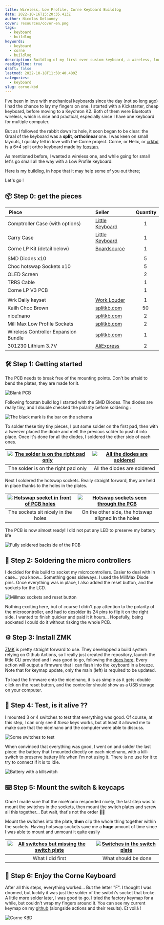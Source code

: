 ```yaml
---
title: Wireless, Low Profile, Corne Keyboard Buildlog
date: 2022-10-16T15:20:35.413Z
author: Nicolas Delauney
cover: resources/cover-en.png
tags:
  - keyboard
  - buildlog
keywords:
  - keyboard
  - corne
  - buildlog
description: Buildlog of my first ever custom keyboard, a wireless, low profile Corne.
readingTime: true
draft: false
lastmod: 2022-10-18T11:58:40.489Z
categories:
  - keyboard
slug: corne-kbd
---
```


I've been in love with mechanical keyboards since the day (not so long ago) I had the chance to lay my fingers on one. I started with a Kickstarter, cheap keyboard, before moving to a Keychron K2. Both of them were Bluetooth wireless, which is nice and practical, especially since I have one keyboard for multiple computer.

But as I followed the rabbit down its hole, it soon began to be clear: the Graal of the keyboard was a **split**, **ortholinear** one. I was keen on small layouts, I quickly fell in love with the Corne project. Corne, or Helix, or [crkbd](https://github.com/foostan/crkbd) is a 6\*4 split ortho keyboard made by [foostan](https://github.com/foostan).

As mentioned before, I wanted a wireless one, and while going for small let's go small all the way with a Low Profile keyboard.

Here is my buildlog, in hope that it may help some of you out there;

Let's go !

## 📦 Step 0: get the pieces

|  Piece                               | Seller               |  Quantity |
| :----------------------------------- | :------------------- | :-------: |
| Comptroller Case (with options)      | [Little Keyboard][1] |     1     |
| Carry Case                           | [Little Keyboard][2] |     1     |
| Corne LP Kit (detail below)          | [Boardsource][3]     |     1     |
|                                      |
| SMD Diodes x10                       |                      |     5     |
| Choc hotswap Sockets x10             |                      |     5     |
| OLED Screen                          |                      |     2     |
| TRRS Cable                           |                      |     1     |
| Corne LP V3 PCB                      |                      |     1     |
|                                      |
| Wrk Daily keyset                     | [Work Louder][4]     |     1     |
| Kailh Choc Brown                     | [splitkb.com][5]     |    50     |
| nice!nano                            | [splitkb.com][6]     |     2     |
| Mill Max Low Profile Sockets         | [splitkb.com][7]     |     2     |
| Wireless Controller Expansion Bundle | [splitkb.com][8]     |     1     |
| 301230 Lithium 3.7V                  | [AliExpress][9]      |     2     |

## 🛠 Step 1: Getting started

The PCB needs to break free of the mounting points. Don't be afraid to bend the plates, they are made for it.

![Blank PCB](resources/2022-10-01%2016.27.36.jpg)

Following foostan build log I started with the SMD Diodes. The diodes are really tiny, and I double checked the polarity before soldering :

![The black mark is the bar on the schema](resources/2022-10-01%2016.29.18.jpg)

To solder these tiny tiny pieces, I put some solder on the first pad, then with a tweezer placed the diode and melt the previous solder to push it into place. Once it's done for all the diodes, I soldered the other side of each ones.

| [![The solder is on the right pad only][img1]][img1] | [![All the diodes are soldered][img2]][img2] |
| :--------------------------------------------------: | :------------------------------------------: |
|         The solder is on the right pad only          |         All the diodes are soldered          |

Next I soldered the hotswap sockets. Really straight forward, they are held in place thanks to the holes in the plates.

| [![Hotswap socket in front of PCB holes][img3]][img3] | [![Hotswap sockets seen through the PCB][img4]][img4] |
| :---------------------------------------------------: | :---------------------------------------------------: |
|          The sockets sit nicely in the holes          |  On the other side, the hotswap aligned in the holes  |

The PCB is now almost ready! I did not put any LED to preserve my battery life

![Fully soldered backside of the PCB](resources/2022-10-01%2016.29.28.jpg)

## 🔩 Step 2: Soldering the micro controllers

I decided for this build to socket my microcontrollers. Easier to deal with in case... you know... Something goes sideways. I used the MillMax Diode pins. Once everything was in place, I also added the reset button, and the sockets for the LCD.

![Millmax sockets and reset button](resources/2022-10-16%2017.01.13.jpg)

Nothing exciting here, but of course I didn't pay attention to the polarity of the microcontroller, and had to desolder its 24 pins to flip it on the right side. I wanted to finish quicker and paid it it hours... Hopefully, being socketed I could do it without risking the whole PCB.

## ⚙️ Step 3: Install ZMK

[ZMK](https://zmk.dev) is pretty straight forward to use. They developped a build system relying on Github Actions, so I really just created the repository, launch the little CLI provided and I was good to go, following the [docs here][10]. Every action will output a firmware that I can flash into the keyboard in a breeze. Note that for keymap update, only the main (left) is required to be updated.

To load the firmware onto the nice!nano, it is as simple as it gets: double click on the reset button, and the controller should show as a USB storage on your computer.

## 🧟 Step 4: Test, is it alive ??

I mounted 3 or 4 switches to test that everything was good. Of course, at this step, I can only see if _these_ keys works, but at least it allowed me to make sure that the nice!nano and the computer were able to discuss.

![Some switches to test](resources/2022-10-16%2016.55.57.jpg)

When convinced that everything was good, I went on and solder the last piece: the battery that I mounted directly on each nice!nano, with a kill-switch to preserve battery life when I'm not using it. There is no use for it to try to connect if it is to idle.

![Battery with a killswitch](resources/2022-10-16%2016.55.11.jpg)

## ⌨️ Step 5: Mount the switch & keycaps

Once I made sure that the nice!nano responded nicely, the last step was to mount the switches in the sockets, then mount the switch plates and screw all this together... But wait, that's not the order 🤦‍♂️

Mount the switches into the plate, **then** clip the whole thing together within the sockets. Having hotswap sockets save me a **huge** amount of time since I was able to mount and unmount it quite easily

| [![All switches but missing the switch plate][img5]][img5] | [![Switches in the switch plate][img6]][img6] |
| :--------------------------------------------------------: | :-------------------------------------------: |
|                      What I did first                      |              What should be done              |

## 🎉 Step 6: Enjoy the Corne Keyboard

After all this steps, everything worked... But the letter "F". I thought I was doomed, but luckily it was just the solder of the switch's socket that broke. A little more solder later, I was good to go. I tried the factory keymap for a while, but couldn't wrap my fingers around it. You can see my current keymap on my [github][11] (alongside actions and their results). Et voilà !

![Corne KBD](resources/2022-10-01%2016.30.23.jpg)

<!-- LINKS -->

[1]: https://www.littlekeyboards.com/collections/corne-cases/products/corne-comptroller-keyboard-case
[2]: https://www.littlekeyboards.com/collections/carry-cases/products/corne-carry-case
[3]: https://boardsource.xyz/store/5f2efc462902de7151495057
[4]: https://worklouder.cc/shop/wrk-daily/
[5]: https://splitkb.com/products/kailh-low-profile-choc-switches?variant=31226161627213
[6]: https://splitkb.com/products/nice-nano?variant=39408154116173
[7]: https://splitkb.com/products/mill-max-low-profile-sockets?variant=31945995845709
[8]: https://splitkb.com/products/wireless-controller-expansion-bundle?variant=42344261288195
[9]: https://aliexpress.com/item/32732458079.html
[10]: https://zmk.dev/docs/user-setup
[11]: https://github.com/Delni/zmk-config

<!-- IMAGES -->

[img1]: resources/2022-10-01%2016.29.09.jpg
[img2]: resources/2022-10-01%2016.29.45.jpg
[img3]: resources/2022-10-01%2016.29.58.jpg
[img4]: resources/2022-10-01%2016.29.41.jpg
[img5]: resources/2022-10-16%2016.56.32.jpg
[img6]: resources/2022-10-16%2016.56.37.jpg